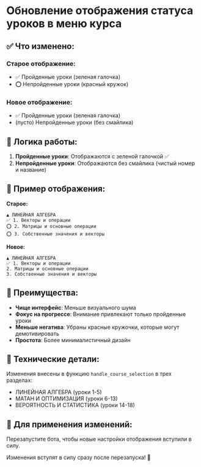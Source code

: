 # Обновление отображения статуса уроков в меню курса

## ✅ **Что изменено:**

### **Старое отображение:**
- ✅ Пройденные уроки (зеленая галочка)
- ⭕ Непройденные уроки (красный кружок)

### **Новое отображение:**
- ✅ Пройденные уроки (зеленая галочка)
- (пусто) Непройденные уроки (без смайлика)

## 🎯 **Логика работы:**

1. **Пройденные уроки**: Отображаются с зеленой галочкой ✅
2. **Непройденные уроки**: Отображаются без смайлика (чистый номер и название)

## 📱 **Пример отображения:**

**Старое:**
```
▲ ЛИНЕЙНАЯ АЛГЕБРА
✅ 1. Векторы и операции
⭕ 2. Матрицы и основные операции
⭕ 3. Собственные значения и векторы
```

**Новое:**
```
▲ ЛИНЕЙНАЯ АЛГЕБРА
✅ 1. Векторы и операции
2. Матрицы и основные операции
3. Собственные значения и векторы
```

## 🎨 **Преимущества:**

- **Чище интерфейс**: Меньше визуального шума
- **Фокус на прогрессе**: Внимание привлекают только пройденные уроки
- **Меньше негатива**: Убраны красные кружочки, которые могут демотивировать
- **Простота**: Более минималистичный дизайн

## 🔧 **Технические детали:**

Изменения внесены в функцию `handle_course_selection` в трех разделах:
- ЛИНЕЙНАЯ АЛГЕБРА (уроки 1-5)
- МАТАН И ОПТИМИЗАЦИЯ (уроки 6-13)
- ВЕРОЯТНОСТЬ И СТАТИСТИКА (уроки 14-18)

## 🚀 **Для применения изменений:**
Перезапустите бота, чтобы новые настройки отображения вступили в силу.

Изменения вступят в силу сразу после перезапуска! 🎉
